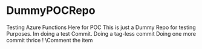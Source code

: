 # DummyPOCRepo
Testing Azure Functions Here for POC
This is just a Dummy Repo for testing Purposes.
Im doing a test Commit.
Doing a tag-less commit
Doing one more commit
thrice
!
\\Comment the item
